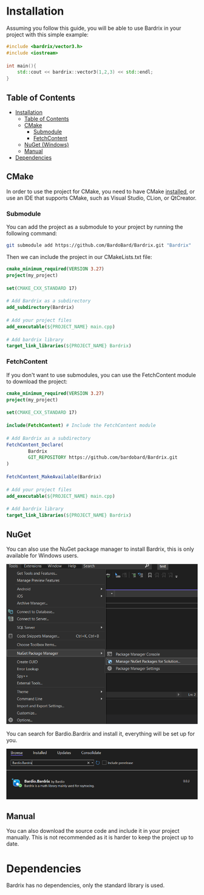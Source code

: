 # Installation

Assuming you follow this guide, you will be able to use Bardrix in your project with this simple example:

```c++
#include <bardrix/vector3.h>
#include <iostream>

int main(){
    std::cout << bardrix::vector3(1,2,3) << std::endl;
}
```

## Table of Contents

- [Installation](#installation)
    - [Table of Contents](#table-of-contents)
    - [CMake](#cmake)
        - [Submodule](#submodule)
        - [FetchContent](#fetchcontent)
    - [NuGet (Windows)](#nuget)
    - [Manual](#manual)
- [Dependencies](#dependencies)

## CMake

In order to use the project for CMake, you need to have CMake [installed](https://cmake.org/download/), or use an IDE
that supports CMake, such as Visual Studio, CLion, or QtCreator.

### Submodule

You can add the project as a submodule to your project by running the following command:

```bash
git submodule add https://github.com/BardoBard/Bardrix.git "Bardrix"
```

Then we can include the project in our CMakeLists.txt file:

```cmake
cmake_minimum_required(VERSION 3.27)
project(my_project)

set(CMAKE_CXX_STANDARD 17)

# Add Bardrix as a subdirectory
add_subdirectory(Bardrix)

# Add your project files
add_executable(${PROJECT_NAME} main.cpp)

# Add bardrix library
target_link_libraries(${PROJECT_NAME} Bardrix)
```

### FetchContent

If you don't want to use submodules, you can use the FetchContent module to download the project:

```cmake
cmake_minimum_required(VERSION 3.27)
project(my_project)

set(CMAKE_CXX_STANDARD 17)

include(FetchContent) # Include the FetchContent module

# Add Bardrix as a subdirectory
FetchContent_Declare(
        Bardrix
        GIT_REPOSITORY https://github.com/bardobard/Bardrix.git
)

FetchContent_MakeAvailable(Bardrix)

# Add your project files
add_executable(${PROJECT_NAME} main.cpp)

# Add bardrix library
target_link_libraries(${PROJECT_NAME} Bardrix)
```

## NuGet

You can also use the NuGet package manager to install Bardrix, this is only available for Windows users.

![nuget_package_manager.png](Images/nuget_package_manager.png)

You can search for Bardio.Bardrix and install it, everything will be set up for you.

![nuget_package_manager_install.png](Images/nuget_package_manager_install.png)

## Manual

You can also download the source code and include it in your project manually. This is not recommended as it is harder
to keep the project up to date.

# Dependencies

Bardrix has no dependencies, only the standard library is used.
